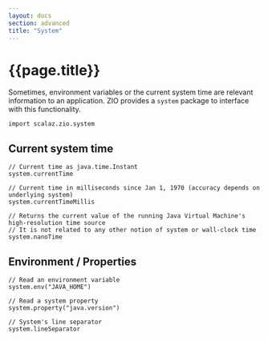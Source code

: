 ```yaml
---
layout: docs
section: advanced
title: "System"
---
```


# {{page.title}}

Sometimes, environment variables or the current system time are relevant information to an application.
ZIO provides a `system` package to interface with this functionality.

```tut:silent
import scalaz.zio.system
```

## Current system time

```tut
// Current time as java.time.Instant
system.currentTime

// Current time in milliseconds since Jan 1, 1970 (accuracy depends on underlying system)
system.currentTimeMillis

// Returns the current value of the running Java Virtual Machine's high-resolution time source
// It is not related to any other notion of system or wall-clock time
system.nanoTime
```

## Environment / Properties

```tut
// Read an environment variable
system.env("JAVA_HOME")

// Read a system property
system.property("java.version")

// System's line separator
system.lineSeparator
```
